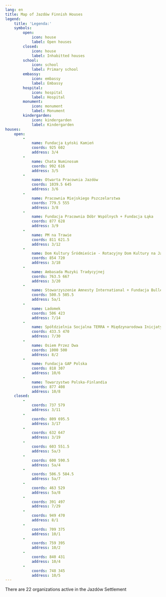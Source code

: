 ```yaml
---
lang: en
title: Map of Jazdów Finnish Houses
legend:
    title: 'Legenda:'
    symbols:
        open:
            icon: house
            label: Open houses
        closed:
            icon: house
            label: Inhabitted houses
        school:
            icon: school
            label: Primary school
        embassy:
            icon: embassy
            label: Embassy
        hospital:
            icon: hospital
            label: Hospital
        monument:
            icon: monument
            label: Monument
        kindergarden:
            icon: kindergarden
            label: Kindergarden
houses:
    open:
        - 
            name: Fundacja Łyński Kamień
            coords: 925 602
            address: 3/4
        - 
            name: Chata Numinosum
            coords: 992 616
            address: 3/5
        - 
            name: Otwarta Pracownia Jazdów
            coords: 1039.5 645
            address: 3/6
        - 
            name: Pracownia Miejskiego Pszczelarstwa
            coords: 779.5 555
            address: 3/8
        - 
            name: Fundacja Pracownia Dóbr Wspólnych + Fundacja Łąka
            coords: 877 628
            address: 3/9
        - 
            name: PM na Trawie
            coords: 811 621.5
            address: 3/12
        - 
            name: Dom Kultury Śródmieście - Rotacyjny Dom Kultury na Jazdowie
            coords: 854 720
            address: 3/18
        - 
            name: Ambasada Muzyki Tradycyjnej
            coords: 763.5 667
            address: 3/20
        - 
            name: Stowarzyszenie Amnesty International + Fundacja Bullerbyn na rzecz wspólnoty dzieci i dorosłych
            coords: 500.5 505.5
            address: 5a/1
        - 
            name: Ladomek
            coords: 506 423
            address: 7/14
        - 
            name: Spółdzielnia Socjalna TERRA + Międzynarodowa Inicjatywa Humanitarna
            coords: 433.5 470
            address: 7/30
        - 
            name: Osiem Przez Dwa
            coords: 1000 500
            address: 8/2
        - 
            name: Fundacja GAP Polska
            coords: 818 307
            address: 10/6
        - 
            name: Towarzystwo Polska-Finlandia
            coords: 877 408
            address: 10/8
    closed:
        - 
            coords: 737 579
            address: 3/11
        - 
            coords: 809 695.5
            address: 3/17
        - 
            coords: 632 647
            address: 3/19
        - 
            coords: 603 551.5
            address: 5a/3
        - 
            coords: 600 590.5
            address: 5a/4
        - 
            coords: 506.5 584.5
            address: 5a/7
        - 
            coords: 463 529
            address: 5a/8
        - 
            coords: 391 497
            address: 7/29
        - 
            coords: 949 470
            address: 8/1
        - 
            coords: 709 375
            address: 10/1
        - 
            coords: 759 395
            address: 10/2
        - 
            coords: 840 431
            address: 10/4
        - 
            coords: 748 345
            address: 10/5
---
```

There are 22 organizations active in the Jazdów Settlement